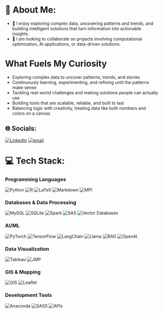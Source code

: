 <!--
**sanikag27/sanikag27** is a ✨ _special_ ✨ repository because its `README.md` (this file) appears on your GitHub profile.

Here are some ideas to get you started:

- 🔭 I’m currently working on ...
- 🌱 I’m currently learning ...
- 👯 I’m looking to collaborate on ...
- 🤔 I’m looking for help with ...
- 💬 Ask me about ...
- 📫 How to reach me: ...
- 😄 Pronouns: ...
- ⚡ Fun fact: ...
-->

# 💫 About Me:
- 🔭 I enjoy exploring complex data, uncovering patterns and trends, and building intelligent solutions that turn information into actionable insights.
- 🤔 I am looking to collaborate on projects involving computational optimization, AI applications, or data-driven solutions.

# What Fuels My Curiosity
- Exploring complex data to uncover patterns, trends, and stories
- Continuously learning, experimenting, and refining until the patterns make sense
- Tackling real-world challenges and making solutions people can actually use
- Building tools that are scalable, reliable, and built to last
- Balancing logic with creativity, treating data like both numbers and colors on a canvas



## 🌐 Socials:
[![LinkedIn](https://img.shields.io/badge/LinkedIn-%230077B5.svg?logo=linkedin&logoColor=white)](https://linkedin.com/in/https://www.linkedin.com/in/sanika-gokakkar/) [![email](https://img.shields.io/badge/Email-D14836?logo=gmail&logoColor=white)](mailto:sanika.gokakkar@gmail.com) 

# 💻 Tech Stack:
### Programming Languages
![Python](https://img.shields.io/badge/python-3670A0?style=for-the-badge&logo=python&logoColor=ffdd54)
![R](https://img.shields.io/badge/r-%23276DC3.svg?style=for-the-badge&logo=r&logoColor=white)
![LaTeX](https://img.shields.io/badge/latex-%23008080.svg?style=for-the-badge&logo=latex&logoColor=white)
![Markdown](https://img.shields.io/badge/markdown-%23000000.svg?style=for-the-badge&logo=markdown&logoColor=white)
![MPI](https://img.shields.io/badge/MPI-6929C4.svg?style=for-the-badge&logo=mpi&logoColor=white)

### Databases & Data Processing
![MySQL](https://img.shields.io/badge/mysql-4479A1.svg?style=for-the-badge&logo=mysql&logoColor=white)
![SQLite](https://img.shields.io/badge/sqlite-%2307405e.svg?style=for-the-badge&logo=sqlite&logoColor=white)
![Spark](https://img.shields.io/badge/Apache%20Spark-E25A1C.svg?style=for-the-badge&logo=Apache-Spark&logoColor=white)
![SAS](https://img.shields.io/badge/SAS-%230072C6.svg?style=for-the-badge&logo=sas&logoColor=white)
![Vector Databases](https://img.shields.io/badge/Vector%20Databases-5470FF.svg?style=for-the-badge&logo=vectorworks&logoColor=white)

### AI/ML
![PyTorch](https://img.shields.io/badge/PyTorch-%23EE4C2C.svg?style=for-the-badge&logo=PyTorch&logoColor=white)
![TensorFlow](https://img.shields.io/badge/TensorFlow-%23FF6F00.svg?style=for-the-badge&logo=TensorFlow&logoColor=white)
![LangChain](https://img.shields.io/badge/LangChain-32CD32.svg?style=for-the-badge&logo=chainlink&logoColor=white)
![Llama](https://img.shields.io/badge/Llama-F7931E.svg?style=for-the-badge&logo=meta&logoColor=white)
![RAG](https://img.shields.io/badge/RAG-FF4F8B.svg?style=for-the-badge&logo=vectorlogozone&logoColor=white)
![OpenAI](https://img.shields.io/badge/OpenAI-412991.svg?style=for-the-badge&logo=openai&logoColor=white)

### Data Visualization
![Tableau](https://img.shields.io/badge/Tableau-E97627.svg?style=for-the-badge&logo=Tableau&logoColor=white)
![JMP](https://img.shields.io/badge/JMP-007396.svg?style=for-the-badge&logo=jmp&logoColor=white)

### GIS & Mapping
![GIS](https://img.shields.io/badge/GIS-4A99E9.svg?style=for-the-badge&logo=qgis&logoColor=white)
![Leaflet](https://img.shields.io/badge/Leaflet-199900.svg?style=for-the-badge&logo=leaflet&logoColor=white)

### Development Tools
![Anaconda](https://img.shields.io/badge/Anaconda-%2344A833.svg?style=for-the-badge&logo=anaconda&logoColor=white)
![SASS](https://img.shields.io/badge/SASS-hotpink.svg?style=for-the-badge&logo=SASS&logoColor=white)
![APIs](https://img.shields.io/badge/APIs-2C5BB4.svg?style=for-the-badge&logo=fastapi&logoColor=white)

<!--
# 📊 GitHub Stats:
![](https://github-readme-stats.vercel.app/api?username=sanikag27&theme=dark&hide_border=true&include_all_commits=false&count_private=false)<br/>
![](https://nirzak-streak-stats.vercel.app/?user=sanikag27&theme=dark&hide_border=true)<br/>
![](https://github-readme-stats.vercel.app/api/top-langs/?username=sanikag27&theme=dark&hide_border=true&include_all_commits=false&count_private=false&layout=compact)
-->

<!-- Proudly created with GPRM ( https://gprm.itsvg.in ) -->
